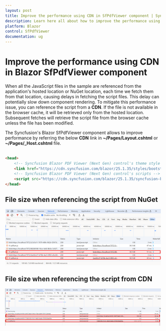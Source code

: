 ```yaml
---
layout: post
title: Improve the performance using CDN in SfPdfViewer component | Syncfusion
description: Learn here all about how to improve the performance using CDN in Blazor SfPdfViewer component and more.
platform: Blazor
control: SfPdfViewer
documentation: ug
---
```


# Improve the performance using CDN in Blazor SfPdfViewer component

When all the JavaScript files in the sample are referenced from the application's hosted location or NuGet location, each time we fetch them from that location, causing delays in fetching the script files. This delay can potentially slow down component rendering. To mitigate this performance issue, you can reference the script from a **CDN**. If the file is not available in the browser cache, it will be retrieved only from the hosted location. Subsequent fetches will retrieve the script file from the browser cache unless the file has been modified.

The Syncfusion's Blazor SfPdfViewer component allows to improve performance by referring the below **CDN** link in **~/Pages/Layout.cshtml** or **~/Pages/_Host.cshtml** file.


```html

<head>
    <!-- Syncfusion Blazor PDF Viewer (Next Gen) control's theme style sheet -->
    <link href="https://cdn.syncfusion.com/blazor/25.1.35/styles/bootstrap5.css" rel="stylesheet" />
    <!-- Syncfusion Blazor PDF Viewer (Next Gen) control's scripts -->
    <script src="https://cdn.syncfusion.com/blazor/25.1.35/syncfusion-blazor-sfpdfviewer.min.js" type="text/javascript"></script>
</head>

```

## File size when referencing the script from NuGet

![Using Nuget](../getting-started/GettingStarted_images/Filesize_using_NuGet.png)

## File size when referencing the script from CDN

![Using CDN](../getting-started/GettingStarted_images/Filesize_using_CDN.png)